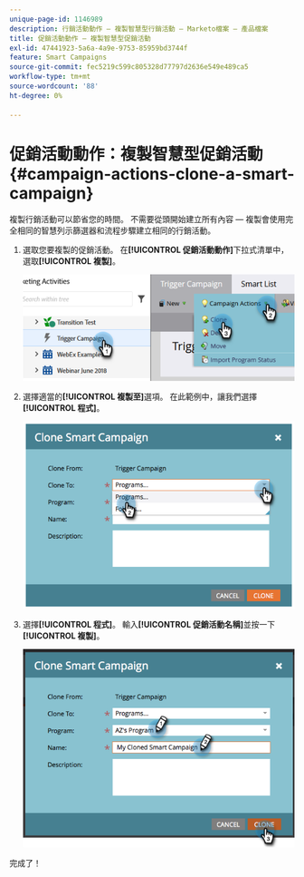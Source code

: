 ```yaml
---
unique-page-id: 1146989
description: 行銷活動動作 — 複製智慧型行銷活動 — Marketo檔案 — 產品檔案
title: 促銷活動動作 — 複製智慧型促銷活動
exl-id: 47441923-5a6a-4a9e-9753-85959bd3744f
feature: Smart Campaigns
source-git-commit: fec5219c599c805328d77797d2636e549e489ca5
workflow-type: tm+mt
source-wordcount: '88'
ht-degree: 0%

---
```


# 促銷活動動作：複製智慧型促銷活動 {#campaign-actions-clone-a-smart-campaign}

複製行銷活動可以節省您的時間。 不需要從頭開始建立所有內容 — 複製會使用完全相同的智慧列示篩選器和流程步驟建立相同的行銷活動。

1. 選取您要複製的促銷活動。 在&#x200B;**[!UICONTROL 促銷活動動作]**&#x200B;下拉式清單中，選取&#x200B;**[!UICONTROL 複製]**。

   ![](assets/campaign-actions-clone-a-smart-campaign-1.png)

1. 選擇適當的&#x200B;**[!UICONTROL 複製至]**&#x200B;選項。 在此範例中，讓我們選擇&#x200B;**[!UICONTROL 程式]**。

   ![](assets/campaign-actions-clone-a-smart-campaign-2.png)

1. 選擇&#x200B;**[!UICONTROL 程式]**。 輸入&#x200B;**[!UICONTROL 促銷活動名稱]**&#x200B;並按一下&#x200B;**[!UICONTROL 複製]**。

   ![](assets/campaign-actions-clone-a-smart-campaign-3.png)

完成了！
